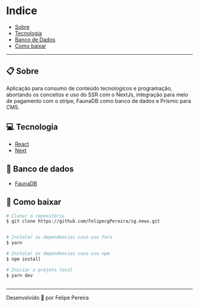 <h2 align="center">
 <img src="https://i.imgur.com/wnLoCHk.png" alt="">
</h2>

# Indice

- [Sobre](#-sobre)
- [Tecnologia](#-tecnologia)
- [Banco de Dados](#-banco-de-dados)
- [Como baixar](#-como-baixar)

---

## 📋 Sobre

Aplicação para consumo de conteúdo tecnologicos e programação, abortando os conceitos e uso do SSR com o NextJs, integração para meio de pagamento com o stripe, 
FaunaDB como banco de dados e Prismic para CMS.
 

## 💻 Tecnologia

- [React](reactjs.org)
- [Next](https://nextjs.org/)


## 📎 Banco de dados

- [FaunaDB](https://fauna.com/)


## 📝 Como baixar

```bash 
# Clonar o repositório
$ git clone https://github.com/FelipecgPereira/ig.news.git


# Instalar as dependencias caso use Yarn
$ yarn

# Instalar as dependencias caso use npm
$ npm install

# Iniciar o projeto local
$ yarn dev



```


---
Desenvolvido 🚀 por Felipe Pereira
